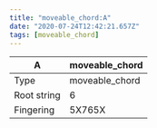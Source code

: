 ```yaml
---
title: "moveable_chord:A"
date: "2020-07-24T12:42:21.657Z"
tags: [moveable_chord]
---
```


|A|moveable_chord|
|---|---|
|Type|moveable_chord|
|Root string|6|
|Fingering|5X765X|

